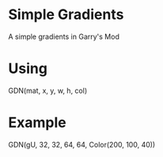 # Simple Gradients
 A simple gradients in Garry's Mod

# Using 
 GDN(mat, x, y, w, h, col)
# Example
 GDN(gU, 32, 32, 64, 64, Color(200, 100, 40))


